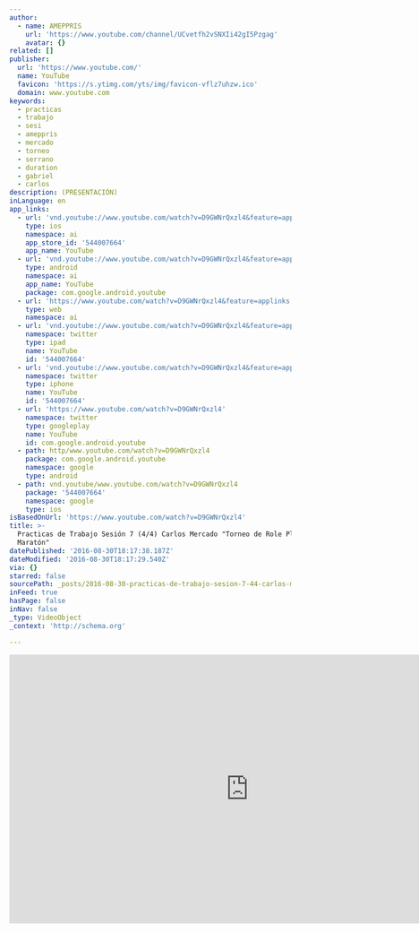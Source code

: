 ```yaml
---
author:
  - name: AMEPPRIS
    url: 'https://www.youtube.com/channel/UCvetfh2vSNXIi42gI5Pzgag'
    avatar: {}
related: []
publisher:
  url: 'https://www.youtube.com/'
  name: YouTube
  favicon: 'https://s.ytimg.com/yts/img/favicon-vflz7uhzw.ico'
  domain: www.youtube.com
keywords:
  - practicas
  - trabajo
  - sesi
  - ameppris
  - mercado
  - torneo
  - serrano
  - duration
  - gabriel
  - carlos
description: (PRESENTACIÓN)
inLanguage: en
app_links:
  - url: 'vnd.youtube://www.youtube.com/watch?v=D9GWNrQxzl4&feature=applinks'
    type: ios
    namespace: ai
    app_store_id: '544007664'
    app_name: YouTube
  - url: 'vnd.youtube://www.youtube.com/watch?v=D9GWNrQxzl4&feature=applinks'
    type: android
    namespace: ai
    app_name: YouTube
    package: com.google.android.youtube
  - url: 'https://www.youtube.com/watch?v=D9GWNrQxzl4&feature=applinks'
    type: web
    namespace: ai
  - url: 'vnd.youtube://www.youtube.com/watch?v=D9GWNrQxzl4&feature=applinks'
    namespace: twitter
    type: ipad
    name: YouTube
    id: '544007664'
  - url: 'vnd.youtube://www.youtube.com/watch?v=D9GWNrQxzl4&feature=applinks'
    namespace: twitter
    type: iphone
    name: YouTube
    id: '544007664'
  - url: 'https://www.youtube.com/watch?v=D9GWNrQxzl4'
    namespace: twitter
    type: googleplay
    name: YouTube
    id: com.google.android.youtube
  - path: http/www.youtube.com/watch?v=D9GWNrQxzl4
    package: com.google.android.youtube
    namespace: google
    type: android
  - path: vnd.youtube/www.youtube.com/watch?v=D9GWNrQxzl4
    package: '544007664'
    namespace: google
    type: ios
isBasedOnUrl: 'https://www.youtube.com/watch?v=D9GWNrQxzl4'
title: >-
  Practicas de Trabajo Sesión 7 (4/4) Carlos Mercado "Torneo de Role Play y
  Maratón"
datePublished: '2016-08-30T18:17:38.187Z'
dateModified: '2016-08-30T18:17:29.540Z'
via: {}
starred: false
sourcePath: _posts/2016-08-30-practicas-de-trabajo-sesion-7-44-carlos-mercado-torneo-d.md
inFeed: true
hasPage: false
inNav: false
_type: VideoObject
_context: 'http://schema.org'

---
```

<iframe src="https://cdn.embedly.com/widgets/media.html?src=https%3A%2F%2Fwww.youtube.com%2Fembed%2FD9GWNrQxzl4%3Ffeature%3Doembed&amp;url=http%3A%2F%2Fwww.youtube.com%2Fwatch%3Fv%3DD9GWNrQxzl4&amp;image=https%3A%2F%2Fi.ytimg.com%2Fvi%2FD9GWNrQxzl4%2Fhqdefault.jpg&amp;key=b7d04c9b404c499eba89ee7072e1c4f7&amp;type=text%2Fhtml&amp;schema=youtube" width="854" height="480" scrolling="no" frameborder="0" allowfullscreen="" style=""></iframe>